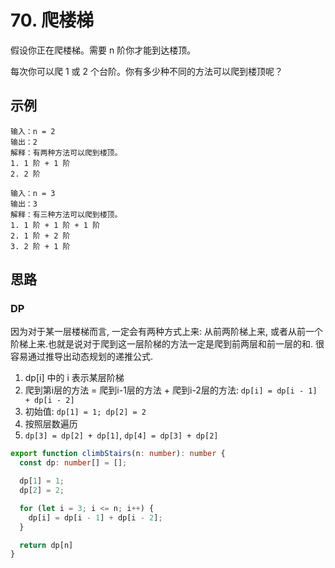# 70. 爬楼梯

假设你正在爬楼梯。需要 n 阶你才能到达楼顶。

每次你可以爬 1 或 2 个台阶。你有多少种不同的方法可以爬到楼顶呢？
 

## 示例
```
输入：n = 2
输出：2
解释：有两种方法可以爬到楼顶。
1. 1 阶 + 1 阶
2. 2 阶
```
```
输入：n = 3
输出：3
解释：有三种方法可以爬到楼顶。
1. 1 阶 + 1 阶 + 1 阶
2. 1 阶 + 2 阶
3. 2 阶 + 1 阶
```

## 思路 

### DP
因为对于某一层楼梯而言, 一定会有两种方式上来: 从前两阶梯上来, 或者从前一个阶梯上来.也就是说对于爬到这一层阶梯的方法一定是爬到前两层和前一层的和. 很容易通过推导出动态规划的递推公式. 

1. dp[i] 中的 i 表示某层阶梯
2. 爬到第i层的方法 = 爬到i-1层的方法 + 爬到i-2层的方法: `dp[i] = dp[i - 1] + dp[i - 2]`
3. 初始值: `dp[1] = 1; dp[2] = 2`
4. 按照层数遍历 
5. `dp[3] = dp[2] + dp[1]`, `dp[4] = dp[3] + dp[2]`

```typescript
export function climbStairs(n: number): number {
  const dp: number[] = [];

  dp[1] = 1;
  dp[2] = 2;

  for (let i = 3; i <= n; i++) {
    dp[i] = dp[i - 1] + dp[i - 2];
  }

  return dp[n]
}
```

 
